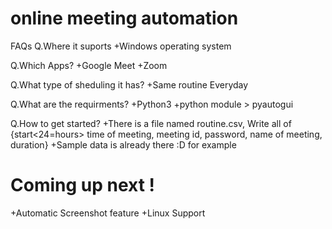 # online meeting automation

FAQs
Q.Where it suports
+Windows operating system

Q.Which Apps?
+Google Meet
+Zoom

Q.What type of sheduling it has?
+Same routine Everyday

Q.What are the requirments?
+Python3
+python module > pyautogui

Q.How to get started?
+There is  a file named routine.csv, Write all of {start<24=hours> time of meeting, meeting id, password, name of meeting, duration<in seconds>}
+Sample data is already there :D for example


# Coming up next !

+Automatic Screenshot feature
+Linux Support
